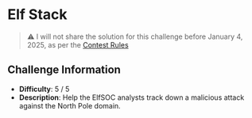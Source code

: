 # Elf Stack

> :warning: I will not share the solution for this challenge before January 4, 2025, as per the [Contest Rules](https://www.sans.org/mlp/holiday-hack-challenge-2024/)

## Challenge Information
- **Difficulty**: 5 / 5
- **Description**: Help the ElfSOC analysts track down a malicious attack against the North Pole domain.